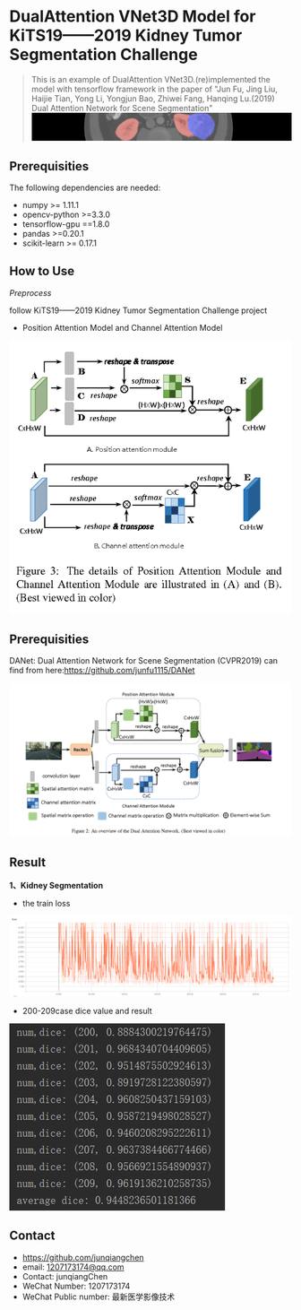 # DualAttention VNet3D Model for KiTS19——2019 Kidney Tumor Segmentation Challenge
> This is an example of DualAttention VNet3D.(re)implemented the model with tensorflow framework in the paper of "Jun Fu, Jing Liu, Haijie Tian, Yong Li, Yongjun Bao, Zhiwei Fang, Hanqing Lu.(2019) Dual Attention Network for Scene Segmentation"
![](KiTS19_header.png)

## Prerequisities
The following dependencies are needed:
- numpy >= 1.11.1
- opencv-python >=3.3.0
- tensorflow-gpu ==1.8.0
- pandas >=0.20.1
- scikit-learn >= 0.17.1

## How to Use

*Preprocess*

follow KiTS19——2019 Kidney Tumor Segmentation Challenge project

* Position Attention Model and Channel Attention Model

![](model.PNG)

## Prerequisities
DANet: Dual Attention Network for Scene Segmentation (CVPR2019) can find from here:https://github.com/junfu1115/DANet

![](dual_attention.PNG)

## Result
**1、Kidney Segmentation**
* the train loss

![](loss.PNG)

* 200-209case dice value and result

![](平均dice值.PNG)

## Contact
* https://github.com/junqiangchen
* email: 1207173174@qq.com
* Contact: junqiangChen
* WeChat Number: 1207173174
* WeChat Public number: 最新医学影像技术
